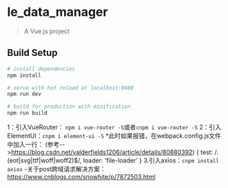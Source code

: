 # le_data_manager

> A Vue.js project

## Build Setup

``` bash
# install dependencies
npm install

# serve with hot reload at localhost:8080
npm run dev

# build for production with minification
npm run build
```

1：引入VueRouter： `npm i vue-router -S`或者`cnpm i vue-router -S`
2：引入ElementUI：`cnpm i element-ui -S`
  *此时如果报错，在webpack.config.js文件中加入一行：
  (参考-->https://blog.csdn.net/valderfields1206/article/details/80880392)
      {
        test: /\.(eot|svg|ttf|woff|woff2)$/,
        loader: 'file-loader'
      }
3.引入axios：`cnpm install axios`
  -关于post跨域请求解决方案：https://www.cnblogs.com/snowhite/p/7872503.html
